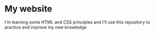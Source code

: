 # My website
I'm learning some HTML and CSS principles and I'll use this repository to practice and improve my new knowledge

